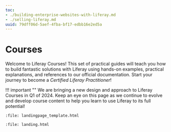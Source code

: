 ```yaml
---
toc:
- ./building-enterprise-websites-with-liferay.md
- ./selling-liferay.md
uuid: 79dff06d-5aef-4fba-bf17-edbb16e2ed5a
---
```

# Courses

Welcome to Liferay Courses! This set of practical guides will teach you how to build fantastic solutions with Liferay using hands-on examples, practical explanations, and references to our official documentation. Start your journey to become a _Certified Liferay Practitioner_!

!!! important ""
    We are bringing a new design and approach to Liferay Courses in Q1 of 2024. Keep an eye on this page as we continue to evolve and develop course content to help you learn to use Liferay to its full potential!

```{raw} html
:file: landingpage_template.html
```

```{raw} html
:file: landing.html
```
